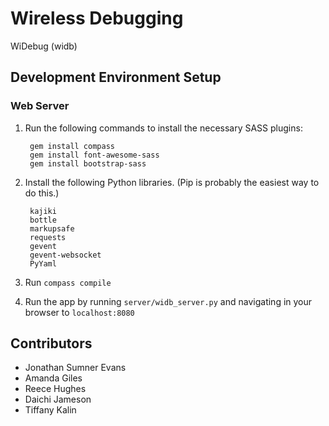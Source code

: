 # Wireless Debugging
WiDebug (widb)

## Development Environment Setup

### Web Server
1. Run the following commands to install the necessary SASS plugins:

        gem install compass
        gem install font-awesome-sass
        gem install bootstrap-sass

2. Install the following Python libraries. (Pip is probably the easiest way to
   do this.)

        kajiki
        bottle
        markupsafe
        requests
        gevent
        gevent-websocket
        PyYaml

3. Run `compass compile`

4. Run the app by running `server/widb_server.py` and navigating in your browser
   to `localhost:8080`

## Contributors
- Jonathan Sumner Evans
- Amanda Giles
- Reece Hughes
- Daichi Jameson
- Tiffany Kalin
